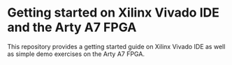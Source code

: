 # Getting started on Xilinx Vivado IDE and the Arty A7 FPGA
This repository provides a getting started guide on Xilinx Vivado IDE as well as
simple demo exercises on the Arty A7 FPGA.
